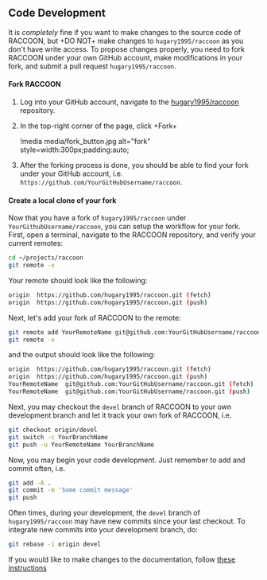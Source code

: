 ## Code Development

It is *completely* fine if you want to make changes to the source code of RACCOON, but +DO NOT+ make changes to `hugary1995/raccoon` as you don't have write access. To propose changes properly, you need to fork RACCOON under your own GitHub account, make modifications in your fork, and submit a pull request `hugary1995/raccoon`.

#### Fork RACCOON

1. Log into your GitHub account, navigate to the [hugary1995/raccoon](https://github.com/hugary1995/raccoon) repository.
2. In the top-right corner of the page, click +Fork+

   !media media/fork_button.jpg 
      alt="fork" style=width:300px;padding:auto;

3. After the forking process is done, you should be able to find your fork under your GitHub account, i.e. `https://github.com/YourGitHubUsername/raccoon`.

#### Create a local clone of your fork

Now that you have a fork of `hugary1995/raccoon` under `YourGithubUsername/raccoon`, you can setup the workflow for your fork. First, open a terminal, navigate to the RACCOON repository, and verify your current remotes:

```bash
cd ~/projects/raccoon
git remote -v
```

Your remote should look like the following:

```bash
origin	https://github.com/hugary1995/raccoon.git (fetch)
origin	https://github.com/hugary1995/raccoon.git (push)
```

Next, let's add your fork of RACCOON to the remote:

```bash
git remote add YourRemoteName git@github.com:YourGitHubUsername/raccoon.git
git remote -v
```

and the output should look like the following:

```bash
origin	https://github.com/hugary1995/raccoon.git (fetch)
origin	https://github.com/hugary1995/raccoon.git (push)
YourRemoteName	git@github.com:YourGitHubUsername/raccoon.git (fetch)
YourRemoteName	git@github.com:YourGitHubUsername/raccoon.git (push)
```

Next, you may checkout the `devel` branch of RACCOON to your own development branch and let it track your own fork of RACCOON, i.e.

```bash
git checkout origin/devel
git switch -c YourBranchName
git push -u YourRemoteName YourBranchName
```

Now, you may begin your code development. Just remember to add and commit often, i.e.

```bash
git add -A .
git commit -m 'Some commit message'
git push
```

Often times, during your development, the `devel` branch of `hugary1995/raccoon` may have new commits since your last checkout. To integrate new commits into your development branch, do:

```bash
git rebase -i origin devel
```

If you would like to make changes to the documentation, follow [these instructions](getting_started/docs.md)
